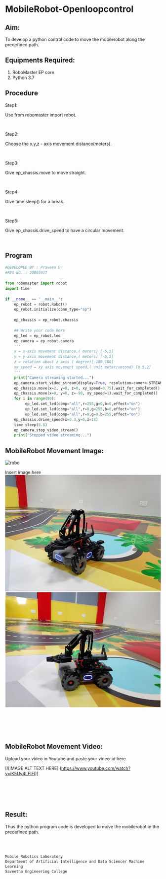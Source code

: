 # MobileRobot-Openloopcontrol
## Aim:

To develop a python control code to move the mobilerobot along the predefined path.

## Equipments Required:
1. RoboMaster EP core
2. Python 3.7

## Procedure

Step1:

Use from robomaster import robot.

<br/>

Step2:

Choose the x,y,z - axis movement distance(meters).

<br/>

Step3:

Give ep_chassis.move to move straight.

<br/>

Step4:

Give time.sleep() for a break.

<br/>

Step5:

Give ep_chassis.drive_speed to have a circular movement.

<br/>

## Program
```python
#DEVELOPED BY : Praveen D
#REG NO. : 22005917

from robomaster import robot
import time

if __name__ == '__main__':
    ep_robot = robot.Robot()
    ep_robot.initialize(conn_type="ap")

    ep_chassis = ep_robot.chassis

    ## Write your code here
    ep_led = ep_robot.led
    ep_camera = ep_robot.camera
    '''
    x = x-axis movement distance,( meters) [-5,5]
    y = y-axis movement distance,( meters) [-5,5]
    z = rotation about z axis ( degree)[-180,180]
    xy_speed = xy axis movement speed,( unit meter/second) [0.5,2]
    '''
    print("Camera streaming started...")
    ep_camera.start_video_stream(display=True, resolution=camera.STREAM_360P)
    ep_chassis.move(x=2, y=0, z=0, xy_speed=0.75).wait_for_completed()
    ep_chassis.move(x=0, y=0, z=-90, xy_speed=1).wait_for_completed()
    for i in range(90):
         ep_led.set_led(comp="all",r=255,g=0,b=0,effect="on")  
         ep_led.set_led(comp="all",r=0,g=255,b=0,effect="on")
         ep_led.set_led(comp="all",r=0,g=0,b=255,effect="on")
    ep_chassis.drive_speed(x=0.3,y=0,z=18)
    time.sleep(8.8)
    ep_camera.stop_video_stream()
    print("Stopped video streaming...")
```

## MobileRobot Movement Image:

![robo](./img/robomaster.png)

Insert image here
![image1](output1.png)
![image2](output2.png)


<br/>
<br/>
<br/>
<br/>

## MobileRobot Movement Video:

Upload your video in Youtube and paste your video-id here

[![IMAGE ALT TEXT HERE] (https://www.youtube.com/watch?v=iK5Uy4LFIFI)]

<br/>
<br/>
<br/>
<br/>

## Result:
Thus the python program code is developed to move the mobilerobot in the predefined path.


<br/>
<br/>


```
Mobile Robotics Laboratory
Department of Artificial Intelligence and Data Science/ Machine Learning
Saveetha Engineering College
```
